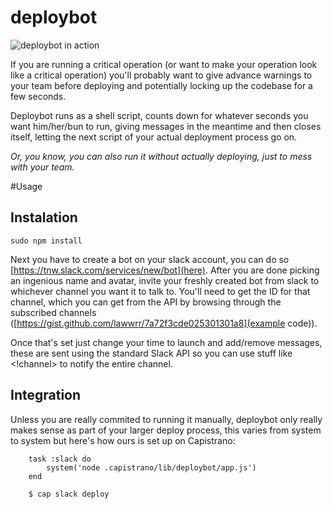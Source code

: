 # deploybot
![deploybot in action](https://raw.github.com/lawwrr/deploybot/master/deploybot.gif)

If you are running a critical operation (or want to make your operation look like a critical operation) you'll probably want to give advance warnings to your team before deploying and potentially locking up the codebase for a few seconds.

Deploybot runs as a shell script, counts down for whatever seconds you want him/her/bun to run, giving messages in the meantime and then closes itself, letting the next script of your actual deployment process go on.

_Or, you know, you can also run it without actually deploying, just to mess with your team._


#Usage
## Instalation
	sudo npm install
	
Next you have to create a bot on your slack account, you can do so [https://tnw.slack.com/services/new/bot](here). After you are done picking an ingenious name and avatar, invite your freshly created bot from slack to whichever channel you want it to talk to. You'll need to get the ID for that channel, which you can get from the API by browsing through the subscribed channels ([https://gist.github.com/lawwrr/7a72f3cde025301301a8](example code)).

Once that's set just change your time to launch and add/remove messages, these are sent using the standard Slack API so you can use stuff like <!channel> to notify the entire channel.

## Integration
Unless you are really commited to running it manually, deploybot only really makes sense as part of your larger deploy process, this varies from system to system but here's how ours is set up on Capistrano:

		task :slack do
			system('node .capistrano/lib/deploybot/app.js')
		end
	
		$ cap slack deploy
